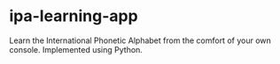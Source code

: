 # ipa-learning-app
Learn the International Phonetic Alphabet from the comfort of your own console. Implemented using Python.
